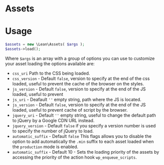 # Assets

# Usage

```php
$assets = new \Lean\Assets( $args );
$assets->load();
```

Where `$args` is an array with a group of options you can use to customize your asset loading the
options available are:


- `css_uri` Path to the CSS being loaded.
- `css_version` - Default `false`, version to specify at the end of the css loaded, useful to
prevent the cache of the browser on the styles.
- `js_version` - Default `false`, version to specify at the end of the JS loaded, useful to prevent
- `js_uri` - Deafault `''` empty string, path where the JS is located.
- `js_version` - Default `false`, version to specify at the end of the JS loaded, useful to prevent
  cache of script by the browser.
- `jquery_uri` - Default `''` empty string, useful to change the default path to jQuery by a Google
  CDN URL instead.
- `jquery_version` - Default `false` if you specify a version number is used to specify the number
  of jQuery to load.
- `automatic_suffix` - Default `false` This flags allows you to disable the option to add
  automatically the `.min` suffix to each asset loaded when the `production` mode is enabled.
- `automatic_suffix` - Default 10 - Sets the loading priority of the assets by accessing the priority of
  the action hook `wp_enqueue_scripts`.
